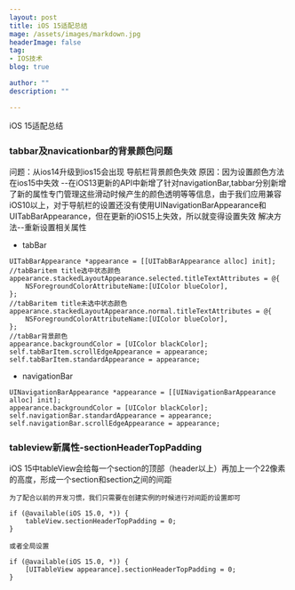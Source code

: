 ```yaml
---
layout: post
title: iOS 15适配总结
mage: /assets/images/markdown.jpg
headerImage: false
tag:
- IOS技术
blog: true

author: ""
description: ""

---
```



iOS 15适配总结

### tabbar及navicationbar的背景颜色问题
问题：从ios14升级到ios15会出现 导航栏背景颜色失效
原因：因为设置颜色方法在ios15中失效
--在iOS13更新的API中新增了针对navigationBar,tabbar分别新增了新的属性专门管理这些滑动时候产生的颜色透明等等信息，由于我们应用兼容iOS10以上，对于导航栏的设置还没有使用UINavigationBarAppearance和UITabBarAppearance，但在更新的iOS15上失效，所以就变得设置失效
解决方法--重新设置相关属性

* tabBar

```objc
UITabBarAppearance *appearance = [[UITabBarAppearance alloc] init];
//tabBaritem title选中状态颜色
appearance.stackedLayoutAppearance.selected.titleTextAttributes = @{
    NSForegroundColorAttributeName:[UIColor blueColor],
};
//tabBaritem title未选中状态颜色
appearance.stackedLayoutAppearance.normal.titleTextAttributes = @{
    NSForegroundColorAttributeName:[UIColor blueColor],
};
//tabBar背景颜色
appearance.backgroundColor = [UIColor blackColor];
self.tabBarItem.scrollEdgeAppearance = appearance;
self.tabBarItem.standardAppearance = appearance;
```

* navigationBar

```objc
UINavigationBarAppearance *appearance = [[UINavigationBarAppearance alloc] init];
appearance.backgroundColor = [UIColor blackColor];
self.navigationBar.standardAppearance = appearance;
self.navigationBar.scrollEdgeAppearance = appearance;
```

### tableview新属性-sectionHeaderTopPadding
iOS 15中tableView会给每一个section的顶部（header以上）再加上一个22像素的高度，形成一个section和section之间的间距

```objc
为了配合以前的开发习惯，我们只需要在创建实例的时候进行对间距的设置即可

if (@available(iOS 15.0, *)) {
    tableView.sectionHeaderTopPadding = 0;
} 

或者全局设置

if (@available(iOS 15.0, *)) {
    [UITableView appearance].sectionHeaderTopPadding = 0;
}

```